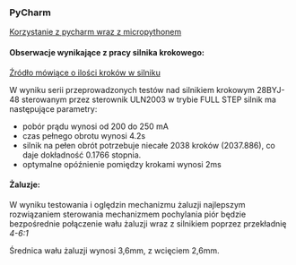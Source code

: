 ### PyCharm
[Korzystanie z pycharm wraz z micropythonem](https://blog.jetbrains.com/pycharm/2018/01/micropython-plugin-for-pycharm/)


#### Obserwacje wynikające z pracy silnika krokowego:
[Źródło mówiące o ilości kroków w silniku](http://www.jangeox.be/2013/10/stepper-motor-28byj-48_25.html)

W wyniku serii przeprowadzonych testów nad silnikiem krokowym 28BYJ-48
sterowanym przez sterownik ULN2003 w trybie FULL STEP silnik ma następujące parametry:
 * pobór prądu wynosi od 200 do 250 mA
 * czas pełnego obrotu wynosi 4.2s
 * silnik na pełen obrót potrzebuje niecałe 2038 kroków (2037.886), co daje dokładność 0.1766 stopnia.
 * optymalne opóźnienie pomiędzy krokami wynosi 2ms
 
 

#### Żaluzje:
W wyniku testowania i oględzin mechanizmu żaluzji najlepszym rozwiązaniem sterowania mechanizmem pochylania piór
będzie bezpośrednie połączenie wału żaluzji wraz z silnikiem poprzez przekładnię _4-6:1_

Średnica wału żaluzji wynosi 3,6mm, z wcięciem 2,6mm. 